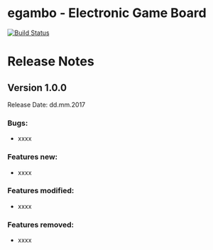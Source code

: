 # egambo - Electronic Game Board

[![Build Status](https://travis-ci.org/K2InformaticsGmbH/sqlparse.svg?branch=master)](https://travis-ci.org/K2InformaticsGmbH/sqlparse)

# Release Notes

## Version 1.0.0

Release Date: dd.mm.2017

### Bugs:

- xxxx

### Features new:

- xxxx

### Features modified:

- xxxx

### Features removed:

- xxxx

